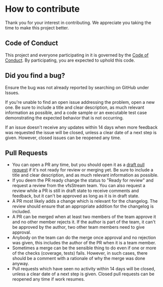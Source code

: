 # How to contribute

Thank you for your interest in contributing. We appreciate you taking the time to make this project better.

## Code of Conduct

This project and everyone participating in it is governed by the [Code of Conduct](https://github.com/bovigo/vfsStream/blob/master/CODE_OF_CONDUCT.md). By participating, you are expected to uphold this code.

## Did you find a bug?

Ensure the bug was not already reported by searching on GitHub under Issues.

If you're unable to find an open issue addressing the problem, open a new one. Be sure to include a title and clear description, as much relevant information as possible, and a code sample or an executable test case demonstrating the expected behavior that is not occurring.

If an issue doesn't receive any updates within 14 days when more feedback was requested the issue will be closed, unless a clear date of a next step is given. However, closed issues can be reopened any time.

## Pull Requests

* You can open a PR any time, but you should open it as a [draft pull request](https://github.blog/2019-02-14-introducing-draft-pull-requests/) if it's not ready for review or merging yet. Be sure to include a title and clear description, and as much relevant information as possible.
* If you deem the PR ready change the status to "Ready for review" and request a review from the vfsStream team. You can also request a review while a PR is still in draft state to receive comments and feedback, but it can't be approved as long as it is in draft state.
* A PR most likely adds a change which is relevant for the changelog. The review should ensure that an appropriate addition for the changelog is included.
* A PR can be merged when at least two members of the team approve it and no other member rejects it. If the author is part of the team, it can't be approved by the author, two other team members need to give approval.
* Anybody on the team can do the merge once approval and no rejection was given, this includes the author of the PR when it is a team member.
* Sometimes a merge can be the sensible thing to do even if one or more of the checks (coverage, tests) fails. However, in such cases, there should be a comment with a rationale of why the merge was done anyway.
* Pull requests which have seen no activity within 14 days will be closed, unless a clear date of a next step is given. Closed pull requests can be reopened any time if work resumes.
